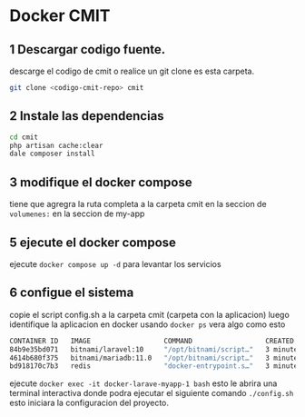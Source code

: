 # Docker CMIT

## 1 Descargar codigo fuente.
descarge el codigo de cmit o realice un git clone es esta carpeta.
```bash
git clone <codigo-cmit-repo> cmit
```
## 2 Instale las dependencias
```bash
cd cmit
php artisan cache:clear
dale composer install
```
## 3 modifique el docker compose
tiene que agregra la ruta completa a la carpeta cmit en la seccion de `volumenes:` en la seccion de my-app

## 5 ejecute el docker compose
ejecute `docker compose up -d` para levantar los servicios

## 6 configue el sistema
copie el script config.sh a la carpeta cmit (carpeta con la aplicacion)
luego identifique la aplicacion en docker usando `docker ps` vera algo como esto
```bash
CONTAINER ID   IMAGE                  COMMAND                  CREATED         STATUS         PORTS                              NAMES
84b9e35bd071   bitnami/laravel:10     "/opt/bitnami/script…"   3 minutes ago   Up 3 minutes   3000/tcp, 0.0.0.0:8000->8000/tcp   docker-laravel-myapp-1
4614b680f375   bitnami/mariadb:11.0   "/opt/bitnami/script…"   3 minutes ago   Up 3 minutes   3306/tcp                           docker-laravel-mariadb-1
bd918170c7b3   redis                  "docker-entrypoint.s…"   3 minutes ago   Up 3 minutes   0.0.0.0:6382->6379/tcp             docker-laravel-redis-1
```

ejecute `docker exec -it docker-larave-myapp-1 bash` esto le abrira una terminal interactiva donde podra ejecutar el siguiente comando `./config.sh` esto iniciara la configuracion del proyecto.
